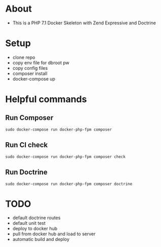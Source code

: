 # About
* This is a PHP 7.1 Docker Skeleton with Zend Expressive and Doctrine

# Setup
* clone repo
* copy env file for dbroot pw
* copy config files
* composer install
* docker-compose up

# Helpful commands
## Run Composer
```shell
sudo docker-compose run docker-php-fpm composer
```
## Run CI check
```shell
sudo docker-compose run docker-php-fpm composer check
```

## Run Doctrine
```shell
sudo docker-compose run docker-php-fpm composer doctrine
```

# TODO
* default doctrine routes
* default unit test
* deploy to docker hub
* pull from docker hub and load to server
* automatic build and deploy
